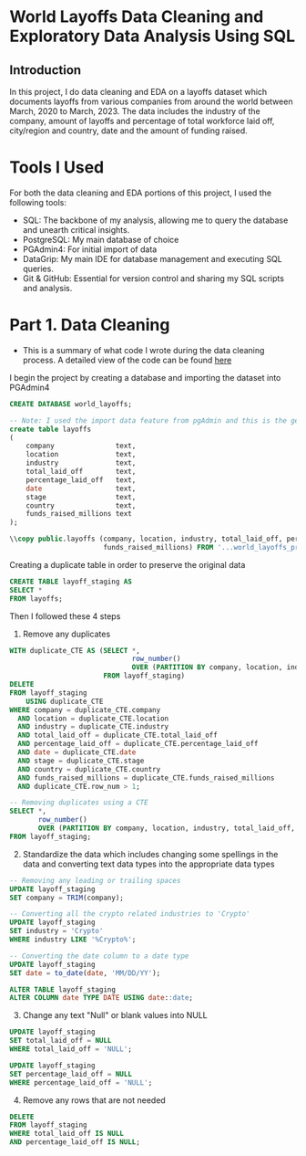 # World Layoffs Data Cleaning and Exploratory Data Analysis Using SQL

## Introduction
In this project, I do data cleaning and EDA on a layoffs dataset which documents layoffs from various companies from around the world between March, 2020 to March, 2023. 
The data includes the industry of the company, amount of layoffs and percentage of total workforce laid off, city/region and country, date and the amount of funding raised. 

# Tools I Used

For both the data cleaning and EDA portions of this project, I used the following tools:

- SQL: The backbone of my analysis, allowing me to query the database and unearth critical insights.
- PostgreSQL: My main database of choice
- PGAdmin4: For initial import of data
- DataGrip: My main IDE for database management and executing SQL queries.
- Git & GitHub: Essential for version control and sharing my SQL scripts and analysis.

# Part 1. Data Cleaning
- This is a summary of what code I wrote during the data cleaning process. A detailed view of the code can be found [here](data_cleaning.sql)

I begin the project by creating a database and importing the dataset into PGAdmin4 
```sql
CREATE DATABASE world_layoffs;

-- Note: I used the import data feature from pgAdmin and this is the generated SQL
create table layoffs
(
    company               text,
    location              text,
    industry              text,
    total_laid_off        text,
    percentage_laid_off   text,
    date                  text,
    stage                 text,
    country               text,
    funds_raised_millions text
);

\\copy public.layoffs (company, location, industry, total_laid_off, percentage_laid_off, date, stage, country,
                       funds_raised_millions) FROM '...world_layoffs_project/layoffs.csv' DELIMITER ',' CSV HEADER ENCODING 'UTF8' QUOTE '\"' ESCAPE '';

```

Creating a duplicate table in order to preserve the original data
```sql
CREATE TABLE layoff_staging AS
SELECT *
FROM layoffs;
```

Then I followed these 4 steps 
1. Remove any duplicates
```sql
WITH duplicate_CTE AS (SELECT *,
                              row_number()
                              OVER (PARTITION BY company, location, industry, total_laid_off, percentage_laid_off, date, stage, country, funds_raised_millions) AS row_num
                       FROM layoff_staging)
DELETE
FROM layoff_staging
    USING duplicate_CTE
WHERE company = duplicate_CTE.company
  AND location = duplicate_CTE.location
  AND industry = duplicate_CTE.industry
  AND total_laid_off = duplicate_CTE.total_laid_off
  AND percentage_laid_off = duplicate_CTE.percentage_laid_off
  AND date = duplicate_CTE.date
  AND stage = duplicate_CTE.stage
  AND country = duplicate_CTE.country
  AND funds_raised_millions = duplicate_CTE.funds_raised_millions
  AND duplicate_CTE.row_num > 1;

-- Removing duplicates using a CTE
SELECT *,
       row_number()
       OVER (PARTITION BY company, location, industry, total_laid_off, percentage_laid_off, date, stage, country, funds_raised_millions) AS row_num
FROM layoff_staging;

```
2. Standardize the data which includes changing some spellings in the data and converting text data types into the appropriate data types
```sql
-- Removing any leading or trailing spaces
UPDATE layoff_staging
SET company = TRIM(company);

-- Converting all the crypto related industries to 'Crypto'
UPDATE layoff_staging
SET industry = 'Crypto'
WHERE industry LIKE '%Crypto%';

-- Converting the date column to a date type
UPDATE layoff_staging
SET date = to_date(date, 'MM/DD/YY');

ALTER TABLE layoff_staging
ALTER COLUMN date TYPE DATE USING date::date;
```

3. Change any text "Null" or blank values into NULL 
```SQL
UPDATE layoff_staging
SET total_laid_off = NULL
WHERE total_laid_off = 'NULL';

UPDATE layoff_staging
SET percentage_laid_off = NULL
WHERE percentage_laid_off = 'NULL';
```

4. Remove any rows that are not needed
```sql
DELETE
FROM layoff_staging
WHERE total_laid_off IS NULL
AND percentage_laid_off IS NULL;
```